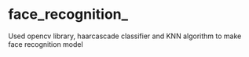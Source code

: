 # face_recognition_
Used opencv library, haarcascade classifier and KNN algorithm to make face recognition
model
